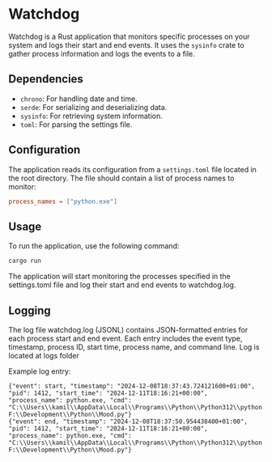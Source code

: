# Watchdog

Watchdog is a Rust application that monitors specific processes on your system and logs their start and end events. It uses the `sysinfo` crate to gather process information and logs the events to a file.

## Dependencies

- `chrono`: For handling date and time.
- `serde`: For serializing and deserializing data.
- `sysinfo`: For retrieving system information.
- `toml`: For parsing the settings file.

## Configuration

The application reads its configuration from a `settings.toml` file located in the root directory. The file should contain a list of process names to monitor:

```toml
process_names = ["python.exe"]
```

## Usage
To run the application, use the following command:
```cmd
cargo run
```

The application will start monitoring the processes specified in the settings.toml file and log their start and end events to watchdog.log.

## Logging
The log file watchdog.log (JSONL) contains JSON-formatted entries for each process start and end event. Each entry includes the event type, timestamp, process ID, start time, process name, and command line.
Log is located at logs folder

Example log entry:
```plain
{"event": start, "timestamp": "2024-12-08T18:37:43.724121600+01:00", "pid": 1412, "start_time": "2024-12-11T18:16:21+00:00", "process_name": python.exe, "cmd": "C:\\Users\\kamil\\AppData\\Local\\Programs\\Python\\Python312\\python.exe F:\\Development\\Python\\Mood.py"}
{"event": end, "timestamp": "2024-12-08T18:37:50.954438400+01:00", "pid": 1412, "start_time": "2024-12-11T18:16:21+00:00", "process_name": python.exe, "cmd": "C:\\Users\\kamil\\AppData\\Local\\Programs\\Python\\Python312\\python.exe F:\\Development\\Python\\Mood.py"}
```
